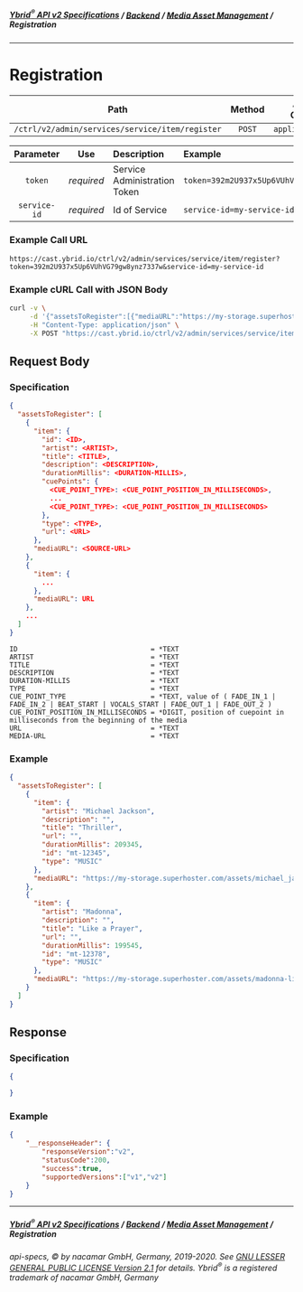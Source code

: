 ##### [**Ybrid<sup>®</sup> API v2 Specifications**](../../) / [**Backend**](../) / [**Media Asset Management**](./) / Registration
---

# Registration

Path | Method | Allowed Contents | Description
------------- | :-------------: | :-------------: | :-------------:
`/ctrl/v2/admin/services/service/item/register` | `POST` | `application/json` | 
  
Parameter | Use | Description | Example
:-------------: | :-------------: | :------------- | :------------- 
`token` | *required* | Service Administration Token | `token=392m2U937x5Up6VUhVG79gw8ynz7337w`
`service-id` | *required* | Id of Service | `service-id=my-service-id`

### Example Call URL
```text
https://cast.ybrid.io/ctrl/v2/admin/services/service/item/register?token=392m2U937x5Up6VUhVG79gw8ynz7337w&service-id=my-service-id
```

### Example cURL Call with JSON Body
```bash
curl -v \
     -d '{"assetsToRegister":[{"mediaURL":"https://my-storage.superhoster.com/assets/michael_jackson-thriller.mp3","item":{"artist":"Michael Jackson", "title":"Thriller"}}]}' \
     -H "Content-Type: application/json" \
     -X POST "https://cast.ybrid.io/ctrl/v2/admin/services/service/item/register?token=392m2U937x5Up6VUhVG79gw8ynz7337w&service-id=my-service-id"
```

## Request Body
### Specification
```json
{
  "assetsToRegister": [
    {
      "item": {
        "id": <ID>,
        "artist": <ARTIST>,
        "title": <TITLE>,
        "description": <DESCRIPTION>,
        "durationMillis": <DURATION-MILLIS>,
        "cuePoints": {
          <CUE_POINT_TYPE>: <CUE_POINT_POSITION_IN_MILLISECONDS>,
          ...
          <CUE_POINT_TYPE>: <CUE_POINT_POSITION_IN_MILLISECONDS>
        },
        "type": <TYPE>,
        "url": <URL>
      },
      "mediaURL": <SOURCE-URL>
    },
    {
      "item": {
        ...
      },
      "mediaURL": URL
    },
    ...
  ]
}
```
```text
ID                                 = *TEXT
ARTIST                             = *TEXT
TITLE                              = *TEXT
DESCRIPTION                        = *TEXT
DURATION-MILLIS                    = *TEXT 
TYPE                               = *TEXT
CUE_POINT_TYPE                     = *TEXT, value of ( FADE_IN_1 | FADE_IN_2 | BEAT_START | VOCALS_START | FADE_OUT_1 | FADE_OUT_2 )
CUE_POINT_POSITION_IN_MILLISECONDS = *DIGIT, position of cuepoint in milliseconds from the beginning of the media
URL                                = *TEXT
MEDIA-URL                          = *TEXT
```

### Example
```json
{
  "assetsToRegister": [
    {
      "item": {
        "artist": "Michael Jackson",
        "description": "",
        "title": "Thriller",
        "url": "",
        "durationMillis": 209345,
        "id": "mt-12345",
        "type": "MUSIC"
      },
      "mediaURL": "https://my-storage.superhoster.com/assets/michael_jackson-thriller.mp3"
    },
    {
      "item": {
        "artist": "Madonna",
        "description": "",
        "title": "Like a Prayer",
        "url": "",
        "durationMillis": 199545,
        "id": "mt-12378",
        "type": "MUSIC"
      },
      "mediaURL": "https://my-storage.superhoster.com/assets/madonna-like_a_prayer.mp3"
    }
  ]
}
```

## Response
### Specification
```json
{

}
```
### Example
```json
{
    "__responseHeader": {
        "responseVersion":"v2",
        "statusCode":200,
        "success":true,
        "supportedVersions":["v1","v2"]
    }
}
```


---
##### [**Ybrid<sup>®</sup> API v2 Specifications**](../../) / [**Backend**](../) / [**Media Asset Management**](./) / Registration
###### api-specs, © by nacamar GmbH, Germany, 2019-2020. See [GNU LESSER GENERAL PUBLIC LICENSE Version 2.1](/LICENSE) for details. Ybrid<sup>®</sup> is a registered trademark of nacamar GmbH, Germany 
